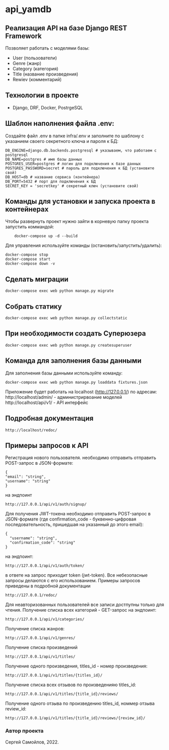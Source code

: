 # api_yamdb
## Реализация API на базе Django REST Framework

Позволяет работать с моделями базы:
- User (пользователи)
- Genre (жанр)
- Category (категория)
- Title (название произведения)
- Rewiev (комментарий)

## Технологии в проекте
- Django, DRF, Docker, PostrgeSQL


## Шаблон наполнения файла .env:
Создайте файл .env в папке infra/.env и заполните по шаблону с
указанием своего секретного ключа и пароля к БД:
```
DB_ENGINE=django.db.backends.postgresql # указываем, что работаем с postgresql
DB_NAME=postgres # имя базы данных
POSTGRES_USER=postgres # логин для подключения к базе данных
POSTGRES_PASSWORD=secret # пароль для подключения к БД (установите свой)
DB_HOST=db # название сервиса (контейнера)
DB_PORT=5432 # порт для подключения к БД
SECRET_KEY = 'secretkey' # секретный ключ (установите свой)
```
## Команды для установки и запуска проекта в контейнерах
Чтобы развернуть проект нужно зайти в корневую папку проекта запустить
коммандой:
```
    docker-compose up -d --build
```
Для управления используйте команды (остановить/запустить/удалить):
```
docker-compose stop
docker-compose start
docker-compose down -v
```
## Сделать миграции
```
docker-compose exec web python manage.py migrate
```
## Собрать статику
```
docker-compose exec web python manage.py collectstatic
```
## При необходимости создать Суперюзера
```
docker-compose exec web python manage.py createsuperuser
```
## Команда для заполнения базы данными
Для заполнения базы данными используйте команду:
```
docker-compose exec web python manage.py loaddata fixtures.json
```

Приложение будет работать на localhost (http://127.0.0.1/) по адресам:
http://localhost/admin/ - администрирвоание моделей
http://localhost/api/v1/ - API интерфейс


## Подробная документация
```
http://localhost/redoc/
```
## Примеры запросов к API
Регистрация нового пользователя. необходимо отправить отправить POST-запрос в JSON-формате:
```
{
"email": "string",
"username": "string"
}
```
на эндпоинт
```
http://127.0.0.1/api/v1/auth/signup/
```
Для получения JWT-токена необходимо отправить POST-запрос в JSON-формате
(где confirmation_code - буквенно-цифровая последовательность, пришедшая на
указанный до этого email):
```
{
  "username": "string",
  "confirmation_code": "string"
}
```
на эндпоинт:
```
http://127.0.0.1/api/v1/auth/token/
```
в ответе на запрос приходит token (jwt-token).
Все небезопасные запросы делаются с его использованием.
Примеры запросов приведены в подробной документации
```
http://127.0.0.1/redoc/
```

Для неавторизованных пользователей все записи достпупны только для чтения. Получение списка всех категорий - GET-запрос на эндпоинт: 
```
http://127.0.0.1/api/v1/categories/
```
Получение списка жанров:
```
http://127.0.0.1/api/v1/genres/
```
Получение списка произведений
```
http://127.0.0.1/api/v1/titles/
```
Получение одного произведения, titles_id - номер произведения:
```
http://127.0.0.1/api/v1/titles/{titles_id}/
```
Получение списка всех отзывов по произведенияю titles_id:
```
http://127.0.0.1/api/v1/titles/{title_id}/reviews/
```
Получение одного отзыва по произведению titles_id, номмер отзыва
review_id:
```
http://127.0.0.1/api/v1/titles/{title_id}/reviews/{review_id}/
```
### Автор проекта
Сергей Самойлов, 2022.

